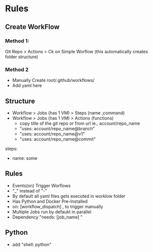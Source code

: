 # Rules
## Create WorkFlow
### Method 1:
Git Repo > Actions > Ck on Simple Worflow (this automatically creates folder structure)

### Method 2
- Manually Create root/.github/workflows/
- Add yaml here 

## Structure 
- Workflow > Jobs (has 1 VM) >  Steps (name ,command)
- Workflow > Jobs (has 1 VM) >  Actions (functions)
  - copy title of the git repo or from url ie., account/repo_name
  - "uses: account/repo_name@branch"
  - "uses: account/repo_name@v1"
  - "uses: account/repo_name@commit"

steps:
  - name: some

## Rules
- Events(on) Trigger Worflows
-  "_" instead of "-"
- By default all yaml files gets executed in worklow folder
- Has Python and Docker Pre-Installed 
- on: [workflow_dispatch] , to trigger manually 
- Multiple Jobs run by defaukt in parallel
- Dependency "needs: [job_name] "

## Python
- add "shell: python"

